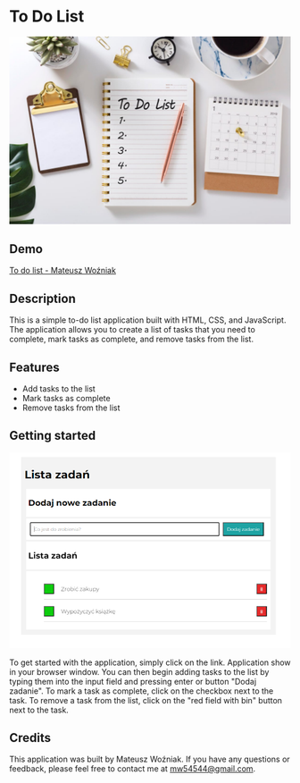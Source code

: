 # To Do List
<img src="image/to-do-list.jpg">

## Demo 
[To do list - Mateusz Woźniak](https://mateuszwozniak97.github.io/to-do-list/)



## Description

This is a simple to-do list application built with HTML, CSS, and JavaScript. The application allows you to create a list of tasks that you need to complete, mark tasks as complete, and remove tasks from the list.

## Features
- Add tasks to the list
- Mark tasks as complete
- Remove tasks from the list

## Getting started
 
<img src="image/to-do-list_readme.png">

To get started with the application, simply click on the link. Application show in your browser window. You can then begin adding tasks to the list by typing them into the input field and pressing enter or button "Dodaj zadanie". To mark a task as complete, click on the checkbox next to the task. To remove a task from the list, click on the "red field with bin" button next to the task.

## Credits
This application was built by Mateusz Woźniak. If you have any questions or feedback, please feel free to contact me at mw54544@gmail.com.